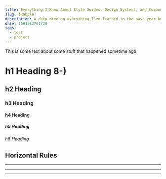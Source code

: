 ```yaml
---
title: Everything I Know About Style Guides, Design Systems, and Component Libraries
slug: example
description: A deep-dive on everything I've learned in the past year building style guides, design systems, component libraries, and their best practices.
date: 1591383761720
tags:
  - test
  - project
---
```

 
This is some text about some stuff that happened sometime ago

# h1 Heading 8-)
## h2 Heading
### h3 Heading
#### h4 Heading
##### h5 Heading
###### h6 Heading

## Horizontal Rules

___

---

***
